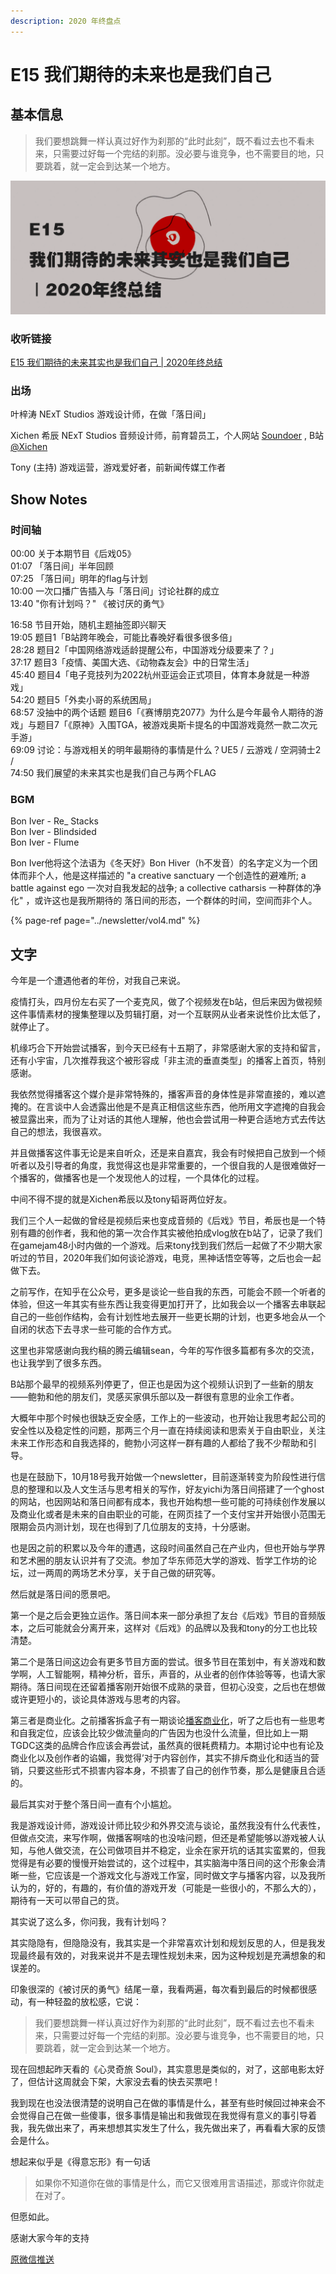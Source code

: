```yaml
---
description: 2020 年终盘点
---
```


# E15 我们期待的未来也是我们自己

## 基本信息

> 我们要想跳舞一样认真过好作为刹那的“此时此刻”，既不看过去也不看未来，只需要过好每一个完结的刹那。没必要与谁竞争，也不需要目的地，只要跳着，就一定会到达某一个地方。

![](../../.gitbook/assets/e15-slim.png)

### 收听链接

[E15 我们期待的未来其实也是我们自己 \| 2020年终总结](https://www.xiaoyuzhoufm.com/episode/5fe8b0fcdee9c1e16d108789?s=eyJ1IjogIjVlYmNkNzkwMjFhYzg1ODA0MTJiNzcxMCJ9)

### 出场

叶梓涛 NExT Studios 游戏设计师，在做「落日间」

Xichen 希辰 NExT Studios 音频设计师，前育碧员工，个人网站 [Soundoer](https://soundoer.com/) , B站 [@Xichen](https://space.bilibili.com/157914767)

Tony \(主持\) 游戏运营，游戏爱好者，前新闻传媒工作者

## Show Notes

### 时间轴

00:00 关于本期节目《后戏05》  
01:07 「落日间」半年回顾  
07:25 「落日间」明年的flag与计划  
10:00 一次口播广告插入与「落日间」讨论社群的成立  
13:40 "你有计划吗？" 《被讨厌的勇气》  
  
16:58 节目开始，随机主题抽签即兴聊天  
19:05 题目1「B站跨年晚会，可能比春晚好看很多很多倍」  
28:28 题目2「中国网络游戏适龄提醒公布，中国游戏分级要来了？」  
37:17 题目3「疫情、美国大选、《动物森友会》中的日常生活」  
45:40 题目4「电子竞技列为2022杭州亚运会正式项目，体育本身就是一种游戏」  
54:20 题目5「外卖小哥的系统困局」  
68:57 没抽中的两个话题 题目6「《赛博朋克2077》为什么是今年最令人期待的游戏」与题目7「《原神》入围TGA，被游戏奥斯卡提名的中国游戏竟然一款二次元手游」  
69:09 讨论：与游戏相关的明年最期待的事情是什么？UE5 / 云游戏 / 空洞骑士2 /  
74:50 我们展望的未来其实也是我们自己与两个FLAG



### BGM

Bon Iver - Re\_ Stacks  
Bon Iver - Blindsided  
Bon Iver - Flume

Bon Iver他将这个法语为《冬天好》Bon Hiver（h不发音）的名字定义为一个团体而非个人，他是这样描述的 "a creative sanctuary 一个创造性的避难所; a battle against ego 一次对自我发起的战争; a collective catharsis 一种群体的净化" ，或许这也是我所期待的 落日间的形态，一个群体的时间，空间而非个人。

{% page-ref page="../newsletter/vol4.md" %}

## 文字

今年是一个遭遇他者的年份，对我自己来说。

疫情打头，四月份左右买了一个麦克风，做了个视频发在b站，但后来因为做视频这件事情素材的搜集整理以及剪辑打磨，对一个互联网从业者来说性价比太低了，就停止了。

机缘巧合下开始尝试播客，到今天已经有十五期了，非常感谢大家的支持和留言，还有小宇宙，几次推荐我这个被形容成「非主流的垂直类型」的播客上首页，特别感谢。

我依然觉得播客这个媒介是非常特殊的，播客声音的身体性是非常直接的，难以遮掩的。在言谈中人会透露出他是不是真正相信这些东西，他所用文字遮掩的自我会被显露出来，而为了让对话的其他人理解，他也会尝试用一种更合适地方式去传达自己的想法，我很喜欢。

并且做播客这件事无论是来自听众，还是来自嘉宾，我会有时候把自己放到一个倾听者以及引导者的角度，我觉得这也是非常重要的，一个很自我的人是很难做好一个播客的，做播客也是一个发现他人的过程，一个具体化的过程。

中间不得不提的就是Xichen希辰以及tony韬哥两位好友。

我们三个人一起做的曾经是视频后来也变成音频的《后戏》节目，希辰也是一个特别有趣的创作者，我和他的第一次合作其实被他拍成vlog放在b站了，记录了我们在gamejam48小时内做的一个游戏。后来tony找到我们然后一起做了不少期大家听过的节目，2020年我们如何谈论游戏，电竞，黑神话悟空等等，之后也会一起做下去。

之前写作，在知乎在公众号，更多是谈论一些自我的东西，可能会不顾一个听者的体验，但这一年其实有些东西让我变得更加打开了，比如我会以一个播客去串联起自己的一些创作结构，会有计划性地去展开一些更长期的计划，也更多地会从一个自闭的状态下去寻求一些可能的合作方式。

这里也非常感谢向我约稿的腾云编辑sean，今年的写作很多篇都有多次的交流，也让我学到了很多东西。

B站那个最早的视频系列停更了，但正也是因为这个视频认识到了一些新的朋友——鲍勃和他的朋友们，灵感买家俱乐部以及一群很有意思的业余工作者。

大概年中那个时候也很缺乏安全感，工作上的一些波动，也开始让我思考起公司的安全性以及稳定性的问题，那两三个月一直在持续阅读和思索关于自由职业，关注未来工作形态和自我选择的，鲍勃小河这样一群有趣的人都给了我不少帮助和引导。

也是在鼓励下，10月18号我开始做一个newsletter，目前逐渐转变为阶段性进行信息的整理和以及人文生活与思考相关的写作，好友yichi为落日间搭建了一个ghost的网站，也因网站和落日间都有成本，我也开始构想一些可能的可持续创作发展以及商业化或者是未来的自由职业的可能，在网页挂了一个支付宝并开始很小范围无限期会员内测计划，现在也得到了几位朋友的支持，十分感谢。

也是因之前的积累以及今年的遭遇，这段时间虽然自己在产业内，但也开始与学界和艺术圈的朋友认识并有了交流。参加了华东师范大学的游戏、哲学工作坊的论坛，过一两周的两场艺术分享，关于自己做的研究等。

然后就是落日间的愿景吧。

第一个是之后会更独立运作。落日间本来一部分承担了友台《后戏》节目的音频版本，之后可能就会分离开来，这样对《后戏》的品牌以及我和tony的分工也比较清楚。

第二个是落日间这边会有更多节目方面的尝试。很多节目在策划中，有关游戏和数学啊，人工智能啊，精神分析，音乐，声音的，从业者的创作体验等等，也请大家期待。落日间现在还留着播客刚开始很不成熟的录音，但初心没变，之后也在想做或许更短小的，谈论具体游戏与思考的内容。

第三者是商业化。之前播客拆盒子有一期谈论[播客商业化](https://watch-out-side.com/018text)，听了之后也有一些思考和自我定位，应该会比较少做流量向的广告因为也没什么流量，但比如上一期TGDC这类的品牌合作应该会再尝试，虽然真的很耗费精力。本期讨论中也有论及商业化以及创作者的谄媚，我觉得’对于内容创作，其实不排斥商业化和适当的营销，只要这些形式不损害内容本身，不损害了自己的创作节奏，那么是健康且合适的。

最后其实对于整个落日间一直有个小尴尬。

我是游戏设计师，游戏设计师比较少和外界交流与谈论，虽然我没有什么代表性，但做点交流，来写作啊，做播客啊啥的也没啥问题，但还是希望能够以游戏被人认知，与他人做交流，在公司做项目并不稳定，业余在家开坑的话其实蛮累的，但我觉得是有必要的慢慢开始尝试的，这个过程中，其实脑海中落日间的这个形象会清晰一些，它应该是一个游戏文化与游戏工作室，同时做文字与播客内容，以及我所认为的，好的，有趣的，有价值的游戏开发（可能是一些很小的，不那么大的），期待有一天可以带自己的货。

其实说了这么多，你问我，我有计划吗？

其实隐隐有，但隐隐没有，我其实是一个非常喜欢计划和规划反思的人，但是我发现最终最有效的，对我来说并不是去理性规划未来，因为这种规划是充满想象的和误差的。

印象很深的《被讨厌的勇气》结尾一章，我看两遍，每次看到最后的时候都很感动，有一种轻盈的放松感，它说：

> 我们要想跳舞一样认真过好作为刹那的“此时此刻”，既不看过去也不看未来，只需要过好每一个完结的刹那。没必要与谁竞争，也不需要目的地，只要跳着，就一定会到达某一个地方。

现在回想起昨天看的《心灵奇旅 Soul》，其实意思是类似的，对了，这部电影太好了，但估计这周就会下架，大家没去看的快去买票吧！

我到现在也没法很清楚的说明自己在做的事情是什么，甚至有些时候回过神来会不会觉得自己在做一些傻事，很多事情是输出和我做现在我觉得有意义的事引导着我，我先做出来了，再来想想其实发生了什么，我先做出来了，再看看大家的反馈会是什么。

想起来似乎是《得意忘形》有一句话

> 如果你不知道你在做的事情是什么，而它又很难用言语描述，那或许你就走在对了。

但愿如此。

感谢大家今年的支持



[原微信推送](https://mp.weixin.qq.com/s/_wQ3UpE2FAN01SPwMN8w9w)  


